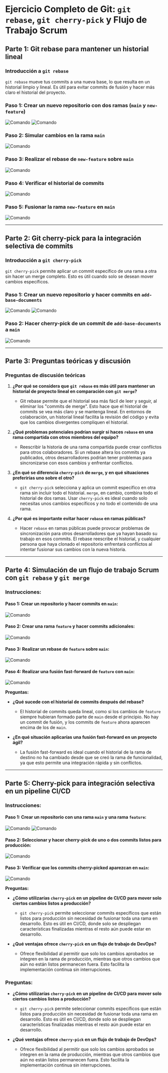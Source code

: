 # Ejercicio Completo de Git: `git rebase`, `git cherry-pick` y Flujo de Trabajo Scrum

## Parte 1: Git rebase para mantener un historial lineal

### Introducción a `git rebase`
`git rebase` mueve tus commits a una nueva base, lo que resulta en un historial limpio y lineal. Es útil para evitar commits de fusión y hacer más claro el historial del proyecto.

### Paso 1: Crear un nuevo repositorio con dos ramas (`main` y `new-feature`)

![Comando](Imagenes/Foto1.PNG)
![Comando](Imagenes/Foto1-1.PNG)

### Paso 2: Simular cambios en la rama `main`

![Comando](Imagenes/Foto2.PNG)

### Paso 3: Realizar el rebase de `new-feature` sobre `main`

![Comando](Imagenes/Foto3.PNG)

### Paso 4: Verificar el historial de commits

![Comando](Imagenes/Foto4.PNG)

### Paso 5: Fusionar la rama `new-feature` en `main`

![Comando](Imagenes/Foto5.PNG)

---

## Parte 2: Git cherry-pick para la integración selectiva de commits

### Introducción a `git cherry-pick`
`git cherry-pick` permite aplicar un commit específico de una rama a otra sin hacer un merge completo. Esto es útil cuando solo se desean mover cambios específicos.

### Paso 1: Crear un nuevo repositorio y hacer commits en `add-base-documents`

![Comando](Imagenes/Foto6.PNG)
![Comando](Imagenes/Foto6-1.PNG)

### Paso 2: Hacer cherry-pick de un commit de `add-base-documents` a `main`

![Comando](Imagenes/Foto7.PNG)

---

## Parte 3: Preguntas teóricas y discusión

### Preguntas de discusión teóricas

1. **¿Por qué se considera que `git rebase` es más útil para mantener un historial de proyecto lineal en comparación con `git merge`?**
   - Git rebase permite que el historial sea más fácil de leer y seguir, al eliminar los "commits de merge". Esto hace que el historial de commits se vea más claro y se mantenga lineal. En entornos de colaboración, un historial lineal facilita la revisión del código y evita que los cambios divergentes compliquen el historial.

2. **¿Qué problemas potenciales podrían surgir si haces `rebase` en una rama compartida con otros miembros del equipo?**
   - Reescribir la historia de una rama compartida puede crear conflictos para otros colaboradores. Si un rebase altera los commits ya publicados, otros desarrolladores podrían tener problemas para sincronizarse con esos cambios y enfrentar conflictos.

3. **¿En qué se diferencia `cherry-pick` de `merge`, y en qué situaciones preferirías uno sobre el otro?**
   - `git cherry-pick` selecciona y aplica un commit específico en otra rama sin incluir todo el historial. `merge`, en cambio, combina todo el historial de dos ramas. Usar `cherry-pick` es ideal cuando solo necesitas unos cambios específicos y no todo el contenido de una rama. 

4. **¿Por qué es importante evitar hacer `rebase` en ramas públicas?**
   - Hacer `rebase` en ramas públicas puede provocar problemas de sincronización para otros desarrolladores que ya hayan basado su trabajo en esos commits. El rebase reescribe el historial, y cualquier persona que haya clonado el repositorio enfrentará conflictos al intentar fusionar sus cambios con la nueva historia.

---

## Parte 4: Simulación de un flujo de trabajo Scrum con `git rebase` y `git merge`

### Instrucciones:

#### Paso 1: Crear un repositorio y hacer commits en `main`:

![Comando](Imagenes/Foto8.PNG)

#### Paso 2: Crear una rama `feature` y hacer commits adicionales:

![Comando](Imagenes/Foto9.PNG)

#### Paso 3: Realizar un rebase de `feature` sobre `main`:

![Comando](Imagenes/Foto10.PNG)

#### Paso 4: Realizar una fusión fast-forward de `feature` con `main`:

![Comando](Imagenes/Foto11.PNG)

**Preguntas:**

- **¿Qué sucede con el historial de commits después del rebase?**
   - El historial de commits queda lineal, como si los cambios de `feature` siempre hubieran formado parte de `main` desde el principio. No hay un commit de fusión, y los commits de `feature` ahora aparecen encima de los de `main`.

- **¿En qué situación aplicarías una fusión fast-forward en un proyecto ágil?**
   - La fusión fast-forward es ideal cuando el historial de la rama de destino no ha cambiado desde que se creó la rama de funcionalidad, ya que esto permite una integración rápida y sin conflictos.

---

## Parte 5: Cherry-pick para integración selectiva en un pipeline CI/CD

### Instrucciones:

#### Paso 1: Crear un repositorio con una rama `main` y una rama `feature`:

![Comando](Imagenes/Foto12.PNG)
![Comando](Imagenes/Foto12-1.PNG)

#### Paso 2: Seleccionar y hacer cherry-pick de uno o dos commits listos para producción:

![Comando](Imagenes/Foto13.PNG)

#### Paso 3: Verificar que los commits cherry-picked aparezcan en `main`:

![Comando](Imagenes/Foto14.PNG)

**Preguntas:**

- **¿Cómo utilizarías `cherry-pick` en un pipeline de CI/CD para mover solo ciertos cambios listos a producción?**
   - `git cherry-pick` permite seleccionar commits específicos que están listos para producción sin necesidad de fusionar toda una rama en desarrollo. Esto es útil en CI/CD, donde solo se despliegan características finalizadas mientras el resto aún puede estar en desarrollo.

- **¿Qué ventajas ofrece `cherry-pick` en un flujo de trabajo de DevOps?**
   - Ofrece flexibilidad al permitir que solo los cambios aprobados se integren en la rama de producción, mientras que otros cambios que aún no están listos permanecen fuera. Esto facilita la implementación continua sin interrupciones.



### Preguntas:

- **¿Cómo utilizarías `cherry-pick` en un pipeline de CI/CD para mover solo ciertos cambios listos a producción?**
   - `git cherry-pick` permite seleccionar commits específicos que están listos para producción sin necesidad de fusionar toda una rama en desarrollo. Esto es útil en CI/CD, donde solo se despliegan características finalizadas mientras el resto aún puede estar en desarrollo.

- **¿Qué ventajas ofrece `cherry-pick` en un flujo de trabajo de DevOps?**
   - Ofrece flexibilidad al permitir que solo los cambios aprobados se integren en la rama de producción, mientras que otros cambios que aún no están listos permanecen fuera. Esto facilita la implementación continua sin interrupciones.
